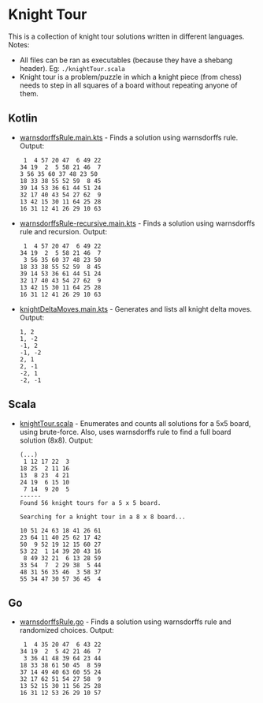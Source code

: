 # Knight Tour
This is a collection of knight tour solutions written in different languages. Notes:
  * All files can be ran as executables (because they have a shebang header). Eg: `./knightTour.scala`
  * Knight tour is a problem/puzzle in which a knight piece (from chess) needs to step in all squares of a board without repeating anyone of them.

## Kotlin
 * [warnsdorffsRule.main.kts](warnsdorffsRule.main.kts) - Finds a solution using warnsdorffs rule. Output:
    ```
     1  4 57 20 47  6 49 22 
    34 19  2  5 58 21 46  7 
    3 56 35 60 37 48 23 50 
    18 33 38 55 52 59  8 45 
    39 14 53 36 61 44 51 24 
    32 17 40 43 54 27 62  9 
    13 42 15 30 11 64 25 28 
    16 31 12 41 26 29 10 63
    ```
  * [warnsdorffsRule-recursive.main.kts](warnsdorffsRule-recursive.main.kts) - Finds a solution using warnsdorffs rule and recursion. Output: 
    ```
     1  4 57 20 47  6 49 22 
    34 19  2  5 58 21 46  7 
     3 56 35 60 37 48 23 50 
    18 33 38 55 52 59  8 45 
    39 14 53 36 61 44 51 24 
    32 17 40 43 54 27 62  9 
    13 42 15 30 11 64 25 28 
    16 31 12 41 26 29 10 63 
    ```
 * [knightDeltaMoves.main.kts](knightDeltaMoves.main.kts) - Generates and lists all knight delta moves. Output:
    ```
    1, 2
    1, -2
    -1, 2
    -1, -2
    2, 1
    2, -1
    -2, 1
    -2, -1
    ```
## Scala
  * [knightTour.scala](knightTour.scala) - Enumerates and counts all solutions for a 5x5 board, using brute-force. Also, uses warnsdorffs rule to find a full board solution (8x8). Output:
    ```
    (...)
     1 12 17 22  3 
    18 25  2 11 16 
    13  8 23  4 21 
    24 19  6 15 10 
     7 14  9 20  5 
    ------
    Found 56 knight tours for a 5 x 5 board.

    Searching for a knight tour in a 8 x 8 board...

    10 51 24 63 18 41 26 61 
    23 64 11 40 25 62 17 42 
    50  9 52 19 12 15 60 27 
    53 22  1 14 39 20 43 16 
     8 49 32 21  6 13 28 59 
    33 54  7  2 29 38  5 44 
    48 31 56 35 46  3 58 37 
    55 34 47 30 57 36 45  4
    ```

## Go
  * [warnsdorffsRule.go](warnsdorffsRule.go) - Finds a solution using warnsdorffs rule and randomized choices. Output: 
    ```
     1  4 35 20 47  6 43 22
    34 19  2  5 42 21 46  7
     3 36 41 48 39 64 23 44
    18 33 38 61 50 45  8 59
    37 14 49 40 63 60 55 24
    32 17 62 51 54 27 58  9
    13 52 15 30 11 56 25 28
    16 31 12 53 26 29 10 57
    ```
  